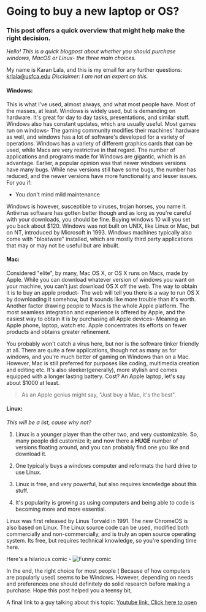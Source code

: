# Going to buy a new laptop or OS?
 ### This post offers a quick overview that might help make the right decision.


*Hello! This is a quick blogpost about whether you should purchase windows, MacOS or Linux- the three main choices.*

My name is Karan Lala, and this is my email for any further questions:
krlala@usfca.edu
*Disclaimer: I am not an expert on this.*


 #### Windows:
 This is what I've used, almost always, and what most people have. Most of the
 masses, at least.
 Windows is widely used, but is demanding on hardware. It's great for day to
 day tasks, presentations, and similar stuff. Windows also has constant updates,
 which are usually useful. Most games run on windows- The gaming community
 modifies their machines' hardware as well, and windows has a lot of software's
 developed for a variety of operations. Windows has a variety of different
 graphics cards that can be used, while Macs are very restrictive in that regard.
 The number of applications and programs made for Windows are gigantic, which
 is an advantage.
 Earlier, a popular opinion was that newer windows versions have many bugs.
 While new versions still have some bugs, the number has reduced, and the
 newer versions have more functionality and lesser issues.
 For you if:
 * You don't mind mild maintenance


 Windows is however, susceptible to viruses, trojan horses, you name it.
 Antivirus software has gotten better though and as long as you're careful
 with your downloads, you should be fine.
 Buying windows 10 will you set you back about $120.
 Windows was not built on UNIX, like Linux or Mac, but on NT, introduced by
 Microsoft in 1993. Windows machines typically also come with "bloatware"
 installed, which are mostly third party applications that may or may not be
 useful but are inbuilt.



#### Mac:
Considered "elite", by many, Mac OS X, or OS X runs on Macs, made by Apple.
While you can download whatever version of windows you want on your machine,
you can't just download OS X off the web. The way to obtain it is to buy an
apple product- The web will tell you there is a way to run OS X by downloading it
somehow, but it sounds like more trouble than it's worth.
Another factor drawing people to Macs is the whole Apple platform. The most
seamless integration and experience is offered by Apple, and the easiest way
to obtain it is by purchasing all Apple devices- Meaning an Apple phone, laptop,
watch etc.
Apple concentrates its efforts on fewer products and obtains greater refinement.


You probably won't catch a virus here, but nor is the software tinker friendly
at all. There are quite a few applications, though not as many as for windows,
and you're much better of gaming on Windows than on a Mac. However, Mac is still
preferred for purposes like coding, multimedia creation and editing etc.
It's also sleeker(generally), more stylish and comes equipped with a longer
lasting battery.
Cost? An Apple laptop, let's say about $1000 at least.
>As an Apple genius might say,
>"Just buy a Mac, it's the best".

#### Linux:
*This will be a list, cause why not?*

1. Linux is a younger player than the other two, and very customizable. So, many
people did customize it; and now there a __HUGE__ number of versions floating
around, and you can probably find one you like and download it.

2. One typically buys a windows computer and reformats the hard drive to use
Linux.

3. Linux is free, and very powerful, but also requires knowledge about this
stuff.

4. It's popularity is growing as using computers and being able to code is
becoming
more and more essential.

Linux was first released by Linus Torvald in 1991. The new ChromeOS is also
based on Linux. The Linux source code can be used, modified both commercially
and non-commercially, and is truly an open source operating system. Its 
free, but requires technical knowledge, so you're spending time here.


Here's a hilarious comic -
![Funny comic](https://i2.wp.com/itsfoss.com/wp-content/uploads/2013/07/Windows_Vs_Mac_Vs_Linux_3.jpg?w=600&ssl=1)


In the end, the right choice for most people ( Because of how computers are
popularly used) seems to be Windows. However, depending on needs and
preferences one should definitely do solid research before making a purchase.
 Hope this post helped you a teensy bit,


A final link to a guy talking about this topic:
[Youtube link, Click here to open](https://www.youtube.com/watch?v=odVFJG4hl_o)
